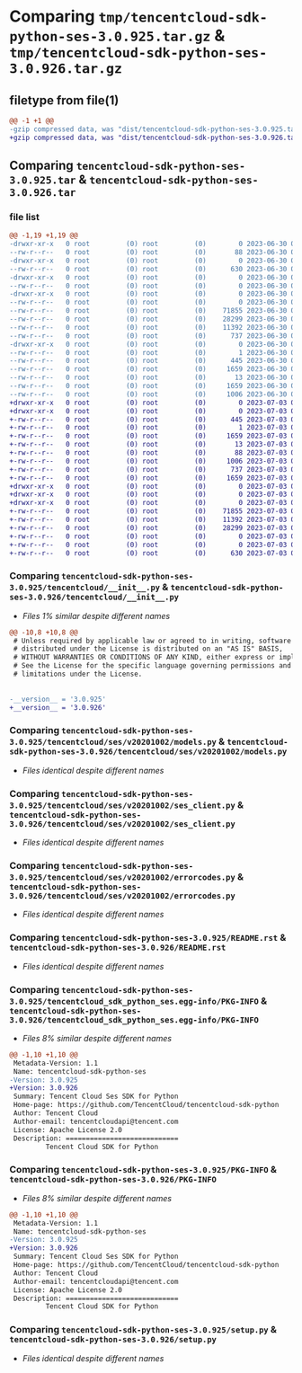# Comparing `tmp/tencentcloud-sdk-python-ses-3.0.925.tar.gz` & `tmp/tencentcloud-sdk-python-ses-3.0.926.tar.gz`

## filetype from file(1)

```diff
@@ -1 +1 @@
-gzip compressed data, was "dist/tencentcloud-sdk-python-ses-3.0.925.tar", last modified: Fri Jun 30 02:20:24 2023, max compression
+gzip compressed data, was "dist/tencentcloud-sdk-python-ses-3.0.926.tar", last modified: Mon Jul  3 00:32:55 2023, max compression
```

## Comparing `tencentcloud-sdk-python-ses-3.0.925.tar` & `tencentcloud-sdk-python-ses-3.0.926.tar`

### file list

```diff
@@ -1,19 +1,19 @@
-drwxr-xr-x   0 root         (0) root         (0)        0 2023-06-30 02:20:24.000000 tencentcloud-sdk-python-ses-3.0.925/
--rw-r--r--   0 root         (0) root         (0)       88 2023-06-30 02:20:24.000000 tencentcloud-sdk-python-ses-3.0.925/setup.cfg
-drwxr-xr-x   0 root         (0) root         (0)        0 2023-06-30 02:20:24.000000 tencentcloud-sdk-python-ses-3.0.925/tencentcloud/
--rw-r--r--   0 root         (0) root         (0)      630 2023-06-30 02:20:24.000000 tencentcloud-sdk-python-ses-3.0.925/tencentcloud/__init__.py
-drwxr-xr-x   0 root         (0) root         (0)        0 2023-06-30 02:20:24.000000 tencentcloud-sdk-python-ses-3.0.925/tencentcloud/ses/
--rw-r--r--   0 root         (0) root         (0)        0 2023-06-30 02:20:24.000000 tencentcloud-sdk-python-ses-3.0.925/tencentcloud/ses/__init__.py
-drwxr-xr-x   0 root         (0) root         (0)        0 2023-06-30 02:20:24.000000 tencentcloud-sdk-python-ses-3.0.925/tencentcloud/ses/v20201002/
--rw-r--r--   0 root         (0) root         (0)        0 2023-06-30 02:20:24.000000 tencentcloud-sdk-python-ses-3.0.925/tencentcloud/ses/v20201002/__init__.py
--rw-r--r--   0 root         (0) root         (0)    71855 2023-06-30 02:20:24.000000 tencentcloud-sdk-python-ses-3.0.925/tencentcloud/ses/v20201002/models.py
--rw-r--r--   0 root         (0) root         (0)    28299 2023-06-30 02:20:24.000000 tencentcloud-sdk-python-ses-3.0.925/tencentcloud/ses/v20201002/ses_client.py
--rw-r--r--   0 root         (0) root         (0)    11392 2023-06-30 02:20:24.000000 tencentcloud-sdk-python-ses-3.0.925/tencentcloud/ses/v20201002/errorcodes.py
--rw-r--r--   0 root         (0) root         (0)      737 2023-06-30 02:20:24.000000 tencentcloud-sdk-python-ses-3.0.925/README.rst
-drwxr-xr-x   0 root         (0) root         (0)        0 2023-06-30 02:20:24.000000 tencentcloud-sdk-python-ses-3.0.925/tencentcloud_sdk_python_ses.egg-info/
--rw-r--r--   0 root         (0) root         (0)        1 2023-06-30 02:20:24.000000 tencentcloud-sdk-python-ses-3.0.925/tencentcloud_sdk_python_ses.egg-info/dependency_links.txt
--rw-r--r--   0 root         (0) root         (0)      445 2023-06-30 02:20:24.000000 tencentcloud-sdk-python-ses-3.0.925/tencentcloud_sdk_python_ses.egg-info/SOURCES.txt
--rw-r--r--   0 root         (0) root         (0)     1659 2023-06-30 02:20:24.000000 tencentcloud-sdk-python-ses-3.0.925/tencentcloud_sdk_python_ses.egg-info/PKG-INFO
--rw-r--r--   0 root         (0) root         (0)       13 2023-06-30 02:20:24.000000 tencentcloud-sdk-python-ses-3.0.925/tencentcloud_sdk_python_ses.egg-info/top_level.txt
--rw-r--r--   0 root         (0) root         (0)     1659 2023-06-30 02:20:24.000000 tencentcloud-sdk-python-ses-3.0.925/PKG-INFO
--rw-r--r--   0 root         (0) root         (0)     1006 2023-06-30 02:20:24.000000 tencentcloud-sdk-python-ses-3.0.925/setup.py
+drwxr-xr-x   0 root         (0) root         (0)        0 2023-07-03 00:32:55.000000 tencentcloud-sdk-python-ses-3.0.926/
+drwxr-xr-x   0 root         (0) root         (0)        0 2023-07-03 00:32:55.000000 tencentcloud-sdk-python-ses-3.0.926/tencentcloud_sdk_python_ses.egg-info/
+-rw-r--r--   0 root         (0) root         (0)      445 2023-07-03 00:32:55.000000 tencentcloud-sdk-python-ses-3.0.926/tencentcloud_sdk_python_ses.egg-info/SOURCES.txt
+-rw-r--r--   0 root         (0) root         (0)        1 2023-07-03 00:32:55.000000 tencentcloud-sdk-python-ses-3.0.926/tencentcloud_sdk_python_ses.egg-info/dependency_links.txt
+-rw-r--r--   0 root         (0) root         (0)     1659 2023-07-03 00:32:55.000000 tencentcloud-sdk-python-ses-3.0.926/tencentcloud_sdk_python_ses.egg-info/PKG-INFO
+-rw-r--r--   0 root         (0) root         (0)       13 2023-07-03 00:32:55.000000 tencentcloud-sdk-python-ses-3.0.926/tencentcloud_sdk_python_ses.egg-info/top_level.txt
+-rw-r--r--   0 root         (0) root         (0)       88 2023-07-03 00:32:55.000000 tencentcloud-sdk-python-ses-3.0.926/setup.cfg
+-rw-r--r--   0 root         (0) root         (0)     1006 2023-07-03 00:32:55.000000 tencentcloud-sdk-python-ses-3.0.926/setup.py
+-rw-r--r--   0 root         (0) root         (0)      737 2023-07-03 00:32:55.000000 tencentcloud-sdk-python-ses-3.0.926/README.rst
+-rw-r--r--   0 root         (0) root         (0)     1659 2023-07-03 00:32:55.000000 tencentcloud-sdk-python-ses-3.0.926/PKG-INFO
+drwxr-xr-x   0 root         (0) root         (0)        0 2023-07-03 00:32:55.000000 tencentcloud-sdk-python-ses-3.0.926/tencentcloud/
+drwxr-xr-x   0 root         (0) root         (0)        0 2023-07-03 00:32:55.000000 tencentcloud-sdk-python-ses-3.0.926/tencentcloud/ses/
+drwxr-xr-x   0 root         (0) root         (0)        0 2023-07-03 00:32:55.000000 tencentcloud-sdk-python-ses-3.0.926/tencentcloud/ses/v20201002/
+-rw-r--r--   0 root         (0) root         (0)    71855 2023-07-03 00:32:55.000000 tencentcloud-sdk-python-ses-3.0.926/tencentcloud/ses/v20201002/models.py
+-rw-r--r--   0 root         (0) root         (0)    11392 2023-07-03 00:32:55.000000 tencentcloud-sdk-python-ses-3.0.926/tencentcloud/ses/v20201002/errorcodes.py
+-rw-r--r--   0 root         (0) root         (0)    28299 2023-07-03 00:32:55.000000 tencentcloud-sdk-python-ses-3.0.926/tencentcloud/ses/v20201002/ses_client.py
+-rw-r--r--   0 root         (0) root         (0)        0 2023-07-03 00:32:55.000000 tencentcloud-sdk-python-ses-3.0.926/tencentcloud/ses/v20201002/__init__.py
+-rw-r--r--   0 root         (0) root         (0)        0 2023-07-03 00:32:55.000000 tencentcloud-sdk-python-ses-3.0.926/tencentcloud/ses/__init__.py
+-rw-r--r--   0 root         (0) root         (0)      630 2023-07-03 00:32:55.000000 tencentcloud-sdk-python-ses-3.0.926/tencentcloud/__init__.py
```

### Comparing `tencentcloud-sdk-python-ses-3.0.925/tencentcloud/__init__.py` & `tencentcloud-sdk-python-ses-3.0.926/tencentcloud/__init__.py`

 * *Files 1% similar despite different names*

```diff
@@ -10,8 +10,8 @@
 # Unless required by applicable law or agreed to in writing, software
 # distributed under the License is distributed on an "AS IS" BASIS,
 # WITHOUT WARRANTIES OR CONDITIONS OF ANY KIND, either express or implied.
 # See the License for the specific language governing permissions and
 # limitations under the License.
 
 
-__version__ = '3.0.925'
+__version__ = '3.0.926'
```

### Comparing `tencentcloud-sdk-python-ses-3.0.925/tencentcloud/ses/v20201002/models.py` & `tencentcloud-sdk-python-ses-3.0.926/tencentcloud/ses/v20201002/models.py`

 * *Files identical despite different names*

### Comparing `tencentcloud-sdk-python-ses-3.0.925/tencentcloud/ses/v20201002/ses_client.py` & `tencentcloud-sdk-python-ses-3.0.926/tencentcloud/ses/v20201002/ses_client.py`

 * *Files identical despite different names*

### Comparing `tencentcloud-sdk-python-ses-3.0.925/tencentcloud/ses/v20201002/errorcodes.py` & `tencentcloud-sdk-python-ses-3.0.926/tencentcloud/ses/v20201002/errorcodes.py`

 * *Files identical despite different names*

### Comparing `tencentcloud-sdk-python-ses-3.0.925/README.rst` & `tencentcloud-sdk-python-ses-3.0.926/README.rst`

 * *Files identical despite different names*

### Comparing `tencentcloud-sdk-python-ses-3.0.925/tencentcloud_sdk_python_ses.egg-info/PKG-INFO` & `tencentcloud-sdk-python-ses-3.0.926/tencentcloud_sdk_python_ses.egg-info/PKG-INFO`

 * *Files 8% similar despite different names*

```diff
@@ -1,10 +1,10 @@
 Metadata-Version: 1.1
 Name: tencentcloud-sdk-python-ses
-Version: 3.0.925
+Version: 3.0.926
 Summary: Tencent Cloud Ses SDK for Python
 Home-page: https://github.com/TencentCloud/tencentcloud-sdk-python
 Author: Tencent Cloud
 Author-email: tencentcloudapi@tencent.com
 License: Apache License 2.0
 Description: ============================
         Tencent Cloud SDK for Python
```

### Comparing `tencentcloud-sdk-python-ses-3.0.925/PKG-INFO` & `tencentcloud-sdk-python-ses-3.0.926/PKG-INFO`

 * *Files 8% similar despite different names*

```diff
@@ -1,10 +1,10 @@
 Metadata-Version: 1.1
 Name: tencentcloud-sdk-python-ses
-Version: 3.0.925
+Version: 3.0.926
 Summary: Tencent Cloud Ses SDK for Python
 Home-page: https://github.com/TencentCloud/tencentcloud-sdk-python
 Author: Tencent Cloud
 Author-email: tencentcloudapi@tencent.com
 License: Apache License 2.0
 Description: ============================
         Tencent Cloud SDK for Python
```

### Comparing `tencentcloud-sdk-python-ses-3.0.925/setup.py` & `tencentcloud-sdk-python-ses-3.0.926/setup.py`

 * *Files identical despite different names*

